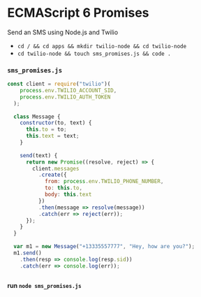 # ECMAScript 6 Promises

Send an SMS using Node.js and Twilio

* `cd / && cd apps && mkdir twilio-node && cd twilio-node`
* `cd twilio-node && touch sms_promises.js && code .`

### `sms_promises.js`

```js
const client = require("twilio")(
    process.env.TWILIO_ACCOUNT_SID,
    process.env.TWILIO_AUTH_TOKEN
  );
  
  class Message {
    constructor(to, text) {
      this.to = to;
      this.text = text;
    }
  
    send(text) {
      return new Promise((resolve, reject) => {
        client.messages
          .create({
            from: process.env.TWILIO_PHONE_NUMBER,
            to: this.to,
            body: this.text
          })
          .then(message => resolve(message))
          .catch(err => reject(err));
      });
    }
  }
  
  var m1 = new Message("+13335557777", "Hey, how are you?");
  m1.send()
    .then(resp => console.log(resp.sid))
    .catch(err => console.log(err));
    
```

**run `node sms_promises.js`**
